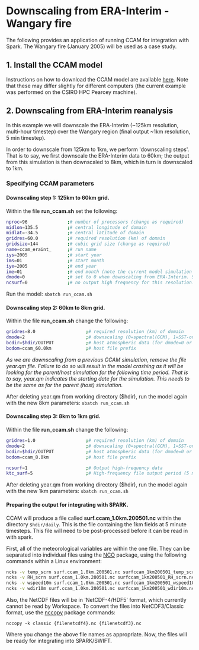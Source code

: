 # Downscaling from ERA-Interim - Wangary fire

The following provides an application of running CCAM for integration with Spark. The Wangary fire (January 2005) will be used as a case study.

## 1. Install the CCAM model

Instructions on how to download the CCAM model are available [here](). Note that these may differ slightly for different computers (the current example was performed on the CSIRO HPC Pearcey machine).


## 2. Downscaling from ERA-Interim reanalysis

In this example we will downscale the ERA-Interim (~125km resolution, multi-hour timestep) over the Wangary region (final output ~1km resolution, 5 min timestep).

In order to downscale from 125km to 1km, we perform 'downscaling steps'. That is to say, we first downscale the ERA-Interim data to 60km; the output from this simulation is then downscaled to 8km, which in turn is downscaled to 1km.


### Specifying CCAM parameters

#### Downscaling step 1: 125km to 60km grid.

Within the file **run_ccam.sh** set the following:

```bash
nproc=96               ;# number of processors (change as required)
midlon=135.5           ;# central longitude of domain
midlat=-34.5           ;# central latitude of domain
gridres=60.0           ;# required resolution (km) of domain
gridsize=144           ;# cubic grid size (change as required) 
name=ccam_eraint_      ;# run name
iys=2005               ;# start year
ims=01                 ;# start month
iye=2005               ;# end year
ime=01                 ;# end month (note the current model simulation is for 1 month only; change as required)
dmode=0                ;# set to 0 when downscaling from ERA-Interim. Set to 2 when downscaling from an existing CCAM run.
ncsurf=0               ;# no output high frequency for this resolution.

```

Run the model: `sbatch run_ccam.sh`

#### Downscaling step 2: 60km to 8km grid.

Within the file **run_ccam.sh** change the following:

```bash
gridres=8.0                   ;# required resolution (km) of domain
dmode=2                       ;# downscaling (0=spectral(GCM), 1=SST-only, 2=spectral(CCAM) )
bcdir=$hdir/OUTPUT            ;# host atmospheric data (for dmode=0 or dmode=2)
bcdom=ccam_60.0km             ;# host file prefix

```

*As we are downscaling from a previous CCAM simulation, remove the file *year.qm* file. Failure to do so will result in the model crashing as it will be looking for the parent/host simulation for the following time period. That is to say, year.qm indicates the starting date for the simulation. This needs to be the same as for the parent (host) simulation.*

After deleting year.qm from working directory ($hdir), run the model again with the new 8km parameters: `sbatch run_ccam.sh`

#### Downscaling step 3: 8km to 1km grid.

Within the file **run_ccam.sh** change the following:

```bash
gridres=1.0                   ;# required resolution (km) of domain
dmode=2                       ;# downscaling (0=spectral(GCM), 1=SST-only, 2=spectral(CCAM) )
bcdir=$hdir/OUTPUT            ;# host atmospheric data (for dmode=0 or dmode=2)
bcdom=ccam_8.0km              ;# host file prefix

ncsurf=1                      ;# Output high-frequency data
ktc_surf=5                    ;# High-frequency file output period (5 mins in this example) 

```

After deleting year.qm from working directory ($hdir), run the model again with the new 1km parameters: `sbatch run_ccam.sh`

#### Preparing the output for integrating with SPARK.

CCAM will produce a file called **surf.ccam_1.0km.200501.nc** within the directory `$hdir/daily`. This is the file containing the 1km fields at 5 minute timesteps. This file will need to be post-processed before it can be read in with spark.

First, all of the meteorological variables are within the one file. They can be separated into individual files using the [NCO](http://nco.sourceforge.net/nco.html) package, using the following commands within a Linux environment:

```bash
ncks -v temp_scrn surf.ccam_1.0km.200501.nc surfccam_1km200501_temp_scrn.nc
ncks -v RH_scrn surf.ccam_1.0km.200501.nc surfccam_1km200501_RH_scrn.nc
ncks -v wspeed10m surf.ccam_1.0km.200501.nc surfccam_1km200501_wspeed10m.nc
ncks -v wdir10m surf.ccam_1.0km.200501.nc surfccam_1km200501_wdir10m.nc
```

Also, the NetCDF files will be in 'NetCDF-4/HDF5' format, which currently cannot be read by Workspace. To convert the files into NetCDF3/Classic format, use the [nccopy](http://www.unidata.ucar.edu/software/netcdf/docs/netcdf_utilities_guide.html#guide_nccopy) package commands:

```
nccopy -k classic {filenetcdf4}.nc {filenetcdf3}.nc

```

Where you change the above file names as appropriate. Now, the files will be ready for integrating into SPARK/SWIFT.


